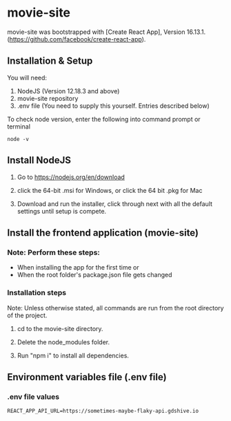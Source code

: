 # movie-site

movie-site was bootstrapped with [Create React App], Version 16.13.1. (https://github.com/facebook/create-react-app).

## Installation & Setup

You will need:
1. NodeJS (Version 12.18.3 and above)
2. movie-site repository
4. .env file (You need to supply this yourself. Entries described below)

To check node version, enter the following into command prompt or terminal

    node -v

## Install NodeJS

1. Go to https://nodejs.org/en/download 

2. click the 64-bit .msi for Windows, or
click the 64 bit .pkg for Mac 

3. Download and run the installer, click through next with all the default settings until setup is compete.

## Install the frontend application (movie-site)

### Note: Perform these steps:
* When installing the app for the first time or
* When the root folder's package.json file gets changed

### Installation steps

Note: Unless otherwise stated, all commands are run from the root directory of the project.

1. cd to the movie-site directory.

2. Delete the node_modules folder.

3. Run "npm i" to install all dependencies.

## Environment variables file (.env file)

### .env file values

    REACT_APP_API_URL=https://sometimes-maybe-flaky-api.gdshive.io